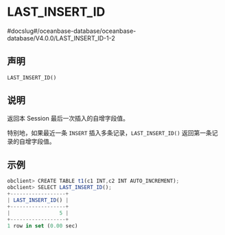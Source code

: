LAST_INSERT_ID 
===================================
#docslug#/oceanbase-database/oceanbase-database/V4.0.0/LAST_INSERT_ID-1-2


声明 
-----------------------

```unknow
LAST_INSERT_ID()
```



说明 
-----------------------

返回本 Session 最后一次插入的自增字段值。

特别地，如果最近一条 `INSERT` 插入多条记录，`LAST_INSERT_ID()` 返回第一条记录的自增字段值。

示例 
-----------------------

```javascript
obclient> CREATE TABLE t1(c1 INT,c2 INT AUTO_INCREMENT);
obclient> SELECT LAST_INSERT_ID();
+------------------+
| LAST_INSERT_ID() |
+------------------+
|                5 |
+------------------+
1 row in set (0.00 sec)
```


